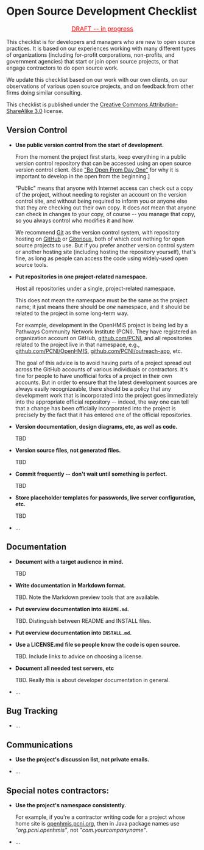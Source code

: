 Open Source Development Checklist
=================================

<style type="text/css">
  :target { border: 2px solid red; }
</style>

<p style="text-align: center; text-decoration: underline; font-size: 115%; color: red; " >DRAFT -- in progress</span>

This checklist is for developers and managers who are new to open
source practices.  It is based on our experiences working with many
different types of organizations (including for-profit corporations,
non-profits, and government agencies) that start or join open source
projects, or that engage contractors to do open source work.

We update this checklist based on our work with our own clients, on
our observations of various open source projects, and on feedback from
other firms doing similar consulting.

This checklist is published under the [Creative Commons Attribution-ShareAlike 3.0](https://creativecommons.org/licenses/by-sa/3.0/) license.

Version Control
---------------

* <a id="use-public-vc">**Use public version control from the start of development.**</a>

  From the moment the project first starts, keep everything in a
  public version control repository that can be accessed using an open
  source version control client.  (See ["Be Open From Day
  One"](http://opentechstrategies.com/resources#be-open-from-day-one)
  for why it is important to develop in the open from the beginning.]

  "Public" means that anyone with Internet access can check out a
  copy of the project, without needing to register an account on the
  version control site, and without being required to inform you or
  anyone else that they are checking out their own copy.  It does
  _not_ mean that anyone can check in changes to your copy, of course
  -- you manage that copy, so you always control who modifies it and
  how.

  We recommend [Git](http://git-scm.com/) as the version control
  system, with repository hosting on [GitHub](https://github.com/) or
  [Gitorious](https://gitorious.org/), both of which cost nothing for
  open source projects to use.  But if you prefer another version
  control system or another hosting site (including hosting the
  repository yourself), that's fine, as long as people can access the
  code using widely-used open source tools.

* <a id="vc-namespace">**Put repositories in one project-related namespace.**</a>

  Host all repositories under a single, project-related namespace.

  This does not mean the namespace must be the same as the project
  name; it just means there should be _one_ namespace, and it should
  be related to the project in some long-term way.

  For example, development in the OpenHMIS project is being led by a
  Pathways Community Network Institute (PCNI).  They have registered
  an organization account on GitHub,
  [github.com/PCNI](https://github.com/PCNI/), and all repositories
  related to the project live in that namespace, e.g.,
  [github.com/PCNI/OpenHMIS](https://github.com/PCNI/OpenHMIS),
  [github.com/PCNI/outreach-app](https://github.com/PCNI/outreach-app),
  etc.

  The goal of this advice is to avoid having parts of a project spread
  out across the GitHub accounts of various individuals or
  contractors.  It's fine for people to have unofficial forks of a
  project in their own accounts.  But in order to ensure that the
  latest development sources are always easily recognizeable, there
  should be a policy that any development work that is incorporated
  into the project goes immediately into the appropriate official
  repository -- indeed, the way one can tell that a change has been
  officially incorporated into the project is precisely by the fact
  that it has entered one of the official repositories.

* <a id="vc-docs-etc" >**Version documentation, design diagrams, etc, as well as code.**</a>

  TBD

* <a id="vc-sources-only" >**Version source files, not generated files.**</a>

  TBD

* <a id="commit-often" >**Commit frequently -- don't wait until something is perfect.**</a>

  TBD

* <a id="placeholders-for-sensitive-data" >**Store placeholder templates for passwords, live server configuration, etc.**</a>

  TBD

* ...

Documentation
-------------

* <a id="doc-audience" >**Document with a target audience in mind.**</a>

  TBD

* <a id="doc-format" >**Write documentation in Markdown format.**</a>

  TBD.  Note the Markdown preview tools that are available.

* <a id="overview-in-readme" >**Put overview documentation into `README.md`.**</a>

  TBD.  Distinguish between README and INSTALL files.

* <a id="separate-install-doc" >**Put overview documentation into `INSTALL.md`.**</a>

* <a id="publish-license" >**Use a LICENSE.md file so people know the code is open source.**</a>

  TBD.  Include links to advice on choosing a license.

* <a id="dev-docs" >**Document all needed test servers, etc**</a>

  TBD.  Really this is about developer documentation in general.

* ...

Bug Tracking
------------

* ...

Communications
--------------

* <a id="use-project-forums" >**Use the project's discussion list, not private emails.**</a>

* ...

Special notes contractors:
--------------------------

* <a id="use-right-namespace" >**Use the project's namespace consistently.**</a>

   For example, if you're a contractor writing code for a project
   whose home site is [openhmis.pcni.org](http://openhmis.pcni.org/),
   then in Java package names use _"org.pcni.openhmis"_, not
   _"com.yourcompanyname"_.

* ...
